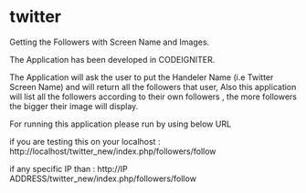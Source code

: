 twitter
=======

Getting the Followers with Screen Name and Images.


The Application has been developed in CODEIGNITER.

The Application will ask the user to put the Handeler Name (i.e Twitter Screen Name) and will return all the followers 
that user, Also this application will list all the followers according to their own followers , the more followers the 
bigger their image will display.


For running this application please run by using below URL

if you are testing this on your localhost :  http://localhost/twitter_new/index.php/followers/follow

if any specific IP than  : http://IP ADDRESS/twitter_new/index.php/followers/follow

